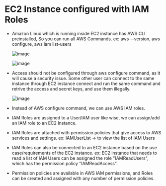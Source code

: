 # EC2 Instance configured with IAM Roles

- Amazon Linux which is running inside EC2 instance has AWS CLI preinstalled, So you can run all AWS Commands. ex: aws --version, aws configure, aws iam list-users

  ![image](https://github.com/user-attachments/assets/a79c1cc5-1c88-4c1e-9254-2753e6c7301d)

  ![image](https://github.com/user-attachments/assets/00e1fcb9-274a-46bb-a97e-b5e723b61c3c)

- Access should not be configured through aws configure command, as it will cause a security issue. Some other user can connect to the same instance through EC2 instance connect and run the same command and retrive the access and secret keys, and use them illegally.

  ![image](https://github.com/user-attachments/assets/295b6e89-3056-48c3-acf4-0fe527ee8700)

- Instead of AWS configure command, we can use AWS IAM roles. 
- IAM Roles are assigned to a User/IAM user like wise, we can assign/add an IAM role to an EC2 Instance.
- IAM Roles are attached with permission policies that give access to AWS services and settings. ex: IAMUserList -> to view the list of IAM Users
- IAM Roles can also be connected to an EC2 instance based on the use case/requirements of the EC2 instance. ex: EC2 instance that needs to read a list of IAM Users can be assigned the role "IAMReadUsers", which has the permission policy   "IAMReadAccess".
- Permission policies are available in AWS IAM permissions, and Roles can be created and assigned with any number of permission policies.
